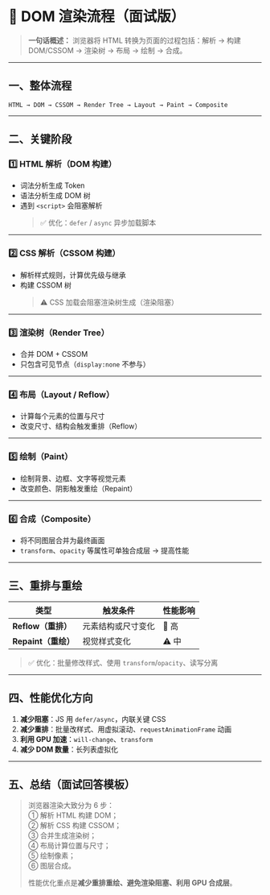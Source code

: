 # 🧩 DOM 渲染流程（面试版）

> **一句话概述：**
> 浏览器将 HTML 转换为页面的过程包括：解析 → 构建 DOM/CSSOM → 渲染树 → 布局 → 绘制 → 合成。

---

## 一、整体流程

```
HTML → DOM → CSSOM → Render Tree → Layout → Paint → Composite
```

---

## 二、关键阶段

### 1️⃣ HTML 解析（DOM 构建）

- 词法分析生成 Token
- 语法分析生成 DOM 树
- 遇到 `<script>` 会阻塞解析
  > ✅ 优化：`defer` / `async` 异步加载脚本

---

### 2️⃣ CSS 解析（CSSOM 构建）

- 解析样式规则，计算优先级与继承
- 构建 CSSOM 树
  > ⚠️ CSS 加载会阻塞渲染树生成（渲染阻塞）

---

### 3️⃣ 渲染树（Render Tree）

- 合并 DOM + CSSOM
- 只包含可见节点（`display:none` 不参与）

---

### 4️⃣ 布局（Layout / Reflow）

- 计算每个元素的位置与尺寸
- 改变尺寸、结构会触发重排（Reflow）

---

### 5️⃣ 绘制（Paint）

- 绘制背景、边框、文字等视觉元素
- 改变颜色、阴影触发重绘（Repaint）

---

### 6️⃣ 合成（Composite）

- 将不同图层合并为最终画面
- `transform`、`opacity` 等属性可单独合成层 → 提高性能

---

## 三、重排与重绘

| 类型                | 触发条件           | 性能影响 |
| ------------------- | ------------------ | -------- |
| **Reflow（重排）**  | 元素结构或尺寸变化 | 🚨 高    |
| **Repaint（重绘）** | 视觉样式变化       | ⚠️ 中    |

> ✅ 优化：批量修改样式、使用 `transform`/`opacity`、读写分离

---

## 四、性能优化方向

1. **减少阻塞**：JS 用 `defer/async`，内联关键 CSS
2. **减少重排**：批量改样式、用虚拟滚动、`requestAnimationFrame` 动画
3. **利用 GPU 加速**：`will-change`、`transform`
4. **减少 DOM 数量**：长列表虚拟化

---

## 五、总结（面试回答模板）

> 浏览器渲染大致分为 6 步：  
> ① 解析 HTML 构建 DOM；  
> ② 解析 CSS 构建 CSSOM；  
> ③ 合并生成渲染树；  
> ④ 布局计算位置与尺寸；  
> ⑤ 绘制像素；  
> ⑥ 图层合成。
>
> 性能优化重点是**减少重排重绘、避免渲染阻塞、利用 GPU 合成层**。
